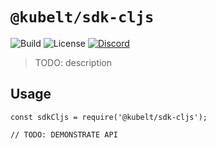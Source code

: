 # `@kubelt/sdk-cljs`

![Build](https://img.shields.io/github/checks-status/kubelt/kubelt/main?style=for-the-batch)
![License](https://img.shields.io/github/license/kubelt/kubelt?style=for-the-badge)
[![Discord](https://img.shields.io/discord/790660849471062046?label=Discord&style=for-the-badge)](https://discord.gg/m8NbsgByA9)

> TODO: description

## Usage

```
const sdkCljs = require('@kubelt/sdk-cljs');

// TODO: DEMONSTRATE API
```

